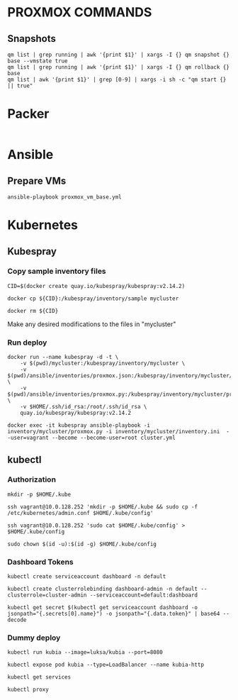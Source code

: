 # PROXMOX COMMANDS
## Snapshots
```
qm list | grep running | awk '{print $1}' | xargs -I {} qm snapshot {} base --vmstate true
qm list | grep running | awk '{print $1}' | xargs -I {} qm rollback {} base
qm list | awk '{print $1}' | grep [0-9] | xargs -i sh -c "qm start {} || true"
```

# Packer
```

```

# Ansible
## Prepare VMs
```
ansible-playbook proxmox_vm_base.yml
```
# Kubernetes
## Kubespray

### Copy sample inventory files
```
CID=$(docker create quay.io/kubespray/kubespray:v2.14.2)

docker cp ${CID}:/kubespray/inventory/sample mycluster

docker rm ${CID}
```

Make any desired modifications to the files in "mycluster"

### Run deploy
```
docker run --name kubespray -d -t \
    -v $(pwd)/mycluster:/kubespray/inventory/mycluster \
    -v $(pwd)/ansible/inventories/proxmox.json:/kubespray/inventory/mycluster/proxmox.json \
    -v $(pwd)/ansible/inventories/proxmox.py:/kubespray/inventory/mycluster/proxmox.py \
    -v $HOME/.ssh/id_rsa:/root/.ssh/id_rsa \
    quay.io/kubespray/kubespray:v2.14.2

docker exec -it kubespray ansible-playbook -i inventory/mycluster/proxmox.py -i inventory/mycluster/inventory.ini  --user=vagrant --become --become-user=root cluster.yml
```
## kubectl
### Authorization
```
mkdir -p $HOME/.kube

ssh vagrant@10.0.128.252 'mkdir -p $HOME/.kube && sudo cp -f /etc/kubernetes/admin.conf $HOME/.kube/config'

ssh vagrant@10.0.128.252 'sudo cat $HOME/.kube/config' > $HOME/.kube/config

sudo chown $(id -u):$(id -g) $HOME/.kube/config
```

### Dashboard Tokens
```
kubectl create serviceaccount dashboard -n default

kubectl create clusterrolebinding dashboard-admin -n default --clusterrole=cluster-admin --serviceaccount=default:dashboard

kubectl get secret $(kubectl get serviceaccount dashboard -o jsonpath="{.secrets[0].name}") -o jsonpath="{.data.token}" | base64 --decode
```

### Dummy deploy
```
kubectl run kubia --image=luksa/kubia --port=8080

kubectl expose pod kubia --type=LoadBalancer --name kubia-http

kubectl get services

kubectl proxy
```